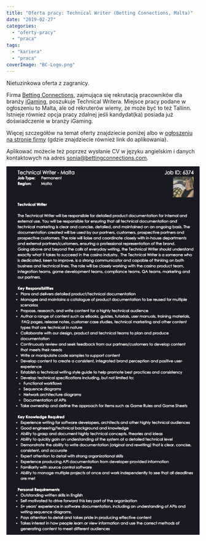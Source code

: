 ```yaml
---
title: "Oferta pracy: Technical Writer (Betting Connections, Malta)"
date: "2019-02-27"
categories:
  - "oferty-pracy"
  - "praca"
tags:
  - "kariera"
  - "praca"
coverImage: "BC-Logo.png"
---
```


Nietuzinkowa oferta z zagranicy.

Firma [Betting Connections](https://www.bettingconnections.com/), zajmująca się rekrutacją pracowników dla branży [iGaming](https://stronggaming.com/what-is-igaming/), poszukuje Technical Writera. Miejsce pracy podane w ogłoszeniu to Malta, ale od rekruterów wiemy, że może być to też Tallinn. Istnieje również opcja pracy zdalnej jeśli kandydat(ka) posiada już doświadczenie w branży iGaming.

Więcej szczegółów na temat oferty znajdziecie poniżej albo w [ogłoszeniu na stronie firmy](https://www.bettingconnections.com/job/?job=technical-writer-jid6374) (gdzie znajdziecie również link do aplikowania).

Aplikować możecie też poprzez wysłanie CV w języku angielskim i danych kontaktowych na adres [sonia@bettingconnections.com](mailto:sonia@bettingconnections.com).

[![](images/tech_writer_betting_connections.png)](http://techwriter.pl/wp-content/uploads/2019/02/tech_writer_betting_connections.png)
